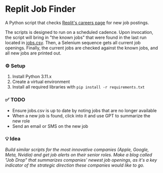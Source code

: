 # Replit Job Finder

A Python script that checks [Replit's careers page](https://replit.com/site/careers) for new job postings.

The scripts is designed to run on a scheduled cadence. Upon invocation, the script will bring in "the known jobs" that
were found in the last run located in [jobs.csv](jobs.csv). Then, a Selenium sequence gets all current job openings. 
Finally, the current jobs are checked against the known jobs, and all new jobs are printed out.

### ⚙️ Setup
1. Install Python 3.11.x
2. Create a virtual environment
3. Install all required libraries with `pip install -r requirements.txt`

### ✅ TODO 
- Ensure jobs.csv is up to date by noting jobs that are no longer available
- When a new job is found, click into it and use GPT to summarize the new role
- Send an email or SMS on the new job

### 💡 Idea
_Build similar scripts for the most innovative companies (Apple, Google, Meta, Nvidia) and get job alerts on their senior
roles. Make a blog called "Job Drop" that summarizes companies' newest job openings, as it's a key indicator of the 
strategic direction these companies would like to go._